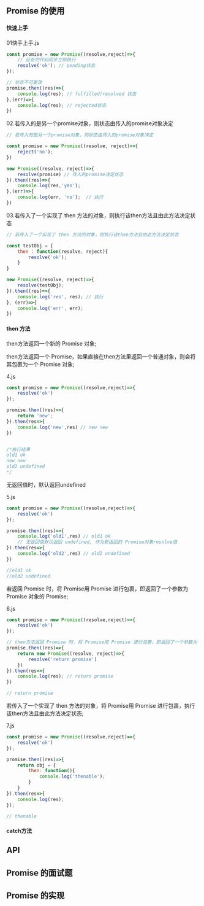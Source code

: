 
## Promise 的使用

#### 快速上手

01快手上手.js

```javascript
const promise = new Promise((resolve,reject)=>{
    // 此处的代码同步立即执行
    resolve('ok'); // pending状态
});

// 状态不可更改
promise.then((res)=>{
    console.log(res); // fulfilled/resolved 状态
},(err)=>{
    console.log(res); // rejected状态
})
```

02.若传入的是另一个promise对象，则状态由传入的promise对象决定 

```javascript
// 若传入的是另一个promise对象，则状态由传入的promise对象决定 

const promise = new Promise((resolve, reject)=>{
    reject('no');
})

new Promise((resolve, reject)=>{
    resolve(promise) // 传入的promise决定状态
}).then((res)=>{
    console.log(res,'yes');
},(err)=>{
    console.log(err, 'no');  // 执行
})
```

03.若传入了一个实现了 then 方法的对象，则执行该then方法且由此方法决定状态

```javascript
// 若传入了一个实现了 then 方法的对象，则执行该then方法且由此方法决定状态

const testObj = {
    then : function(resolve, reject){
        resolve('ok');
    }
}

new Promise((resolve, reject)=>{
    resolve(testObj);
}).then((res)=>{
    console.log('res', res); // 执行
}, (err)=>{
    console.log('err', err);
})
```

#### then 方法

then方法返回一个新的 Promise 对象;

then方法返回一个 Promise，如果直接在then方法里返回一个普通对象，则会将其包裹为一个 Promise 对象;

4.js
```javascript
const promise = new Promise((resolve,reject)=>{
    resolve('ok')
});

promise.then((res)=>{
    return 'new';
}).then(res=>{
    console.log('new',res) // new new
})


/*执行结果
old1 ok
new new
old2 undefined
*/
```
无返回值时，默认返回undefined

5.js

```javascript
const promise = new Promise((resolve,reject)=>{
    resolve('ok')
});

promise.then((res)=>{
    console.log('old1',res) // old1 ok
    // 无返回值默认返回 undefined, 作为新返回的 Promise对象resolve值
}).then(res=>{
    console.log('old2',res) // old2 undefined
})

//old1 ok
//old2 undefined
```

若返回 Promise 时，将 Promise用 Promise 进行包裹，即返回了一个参数为 Promise 对象的 Promise;

6.js

```javascript
const promise = new Promise((resolve,reject)=>{
    resolve('ok')
});

// then方法返回 Promise 时，将 Promise用 Promise 进行包裹，即返回了一个参数为 Promise 对象的 Promise
promise.then((res)=>{
    return new Promise((resolve, reject)=>{
        resolve('return promise')
    })
}).then(res=>{
    console.log(res); // return promise
})

// return promise
```

若传入了一个实现了 then 方法的对象，将 Promise用 Promise 进行包裹，执行该then方法且由此方法决定状态;

7.js

```javascript
const promise = new Promise((resolve,reject)=>{
    resolve('ok')
});

promise.then((res)=>{
    return obj = {
        then: function(){
            console.log('thenable');
        }
    }
}).then(res=>{
    console.log(res);
});

// thenable
```

#### catch方法



## API




## Promise 的面试题

## Promise 的实现